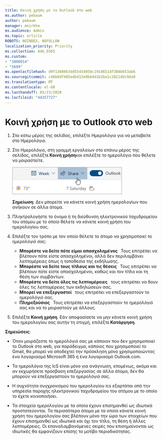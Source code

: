 ```yaml
---
title: Κοινή χρήση με το Outlook στο web
ms.author: pebaum
author: pebaum
manager: mnirkhe
ms.audience: Admin
ms.topic: article
ROBOTS: NOINDEX, NOFOLLOW
localization_priority: Priority
ms.collection: Adm_O365
ms.custom:
- "3800014"
- "5699"
ms.openlocfilehash: d9f13089b3dd55454058c191d651df388b653ab6
ms.sourcegitcommit: c46b8df485edbd13e8bb4d1b2ba1c2821ddc9da0
ms.translationtype: MT
ms.contentlocale: el-GR
ms.lasthandoff: 05/23/2020
ms.locfileid: "44357727"
---
```

# <a name="sharing-with-outlook-on-the-web"></a>Κοινή χρήση με το Outlook στο web

1. Στο κάτω μέρος της σελίδας, επιλέξτε Ημερολόγιο για να μεταβείτε στο Ημερολόγιο.

2. Στο Ημερολόγιο, στη γραμμή εργαλείων στο επάνω μέρος της σελίδας, επιλέξτε **Κοινή χρήση**και επιλέξτε το ημερολόγιο που θέλετε να μοιραστείτε. 

    ![Κοινή χρήση ημερολογίου](media/share-calendar.png)

    **Σημείωση**: Δεν μπορείτε να κάνετε κοινή χρήση ημερολογίων που ανήκουν σε άλλα άτομα.

3. Πληκτρολογήστε το όνομα ή τη διεύθυνση ηλεκτρονικού ταχυδρομείου του ατόμου με το οποίο θέλετε να κάνετε κοινή χρήση του ημερολογίου σας.

4. Επιλέξτε τον τρόπο με τον οποίο θέλετε το άτομο να χρησιμοποιεί το ημερολόγιό σας: 
    - **Μπορέστε να δείτε πότε είμαι απασχολημένος**   Τους επιτρέπει να βλέπουν πότε είστε απασχολημένοι, αλλά δεν περιλαμβάνει λεπτομέρειες όπως η τοποθεσία της εκδήλωσης. 
    - **Μπορέστε να δείτε τους τίτλους και τις θέσεις**   Τους επιτρέπει να βλέπουν πότε είστε απασχολημένοι, καθώς και τον τίτλο και τη θέση των συμβάντων. 
    - **Μπορέστε να δείτε όλες τις λεπτομέρειες**   τους επιτρέπει να δουν όλες τις λεπτομέρειες των εκδηλώσεών σας. 
    - **Μπορεί να επεξεργαστεί**   τους επιτρέπει να επεξεργαστούν το ημερολόγιό σας. 
    - **Πληρεξούσιος**   Τους επιτρέπει να επεξεργαστούν το ημερολόγιό σας και να το μοιραστούν με άλλους.

5. Επιλέξτε **Κοινή χρήση**. Εάν αποφασίσετε να μην κάνετε κοινή χρήση του ημερολογίου σας αυτήν τη στιγμή, επιλέξτε **Κατάργηση**. 

**Σημειώσεις**:  

- Όταν μοιράζεστε το ημερολόγιό σας με κάποιον που δεν χρησιμοποιεί το Outlook στο web, για παράδειγμα, κάποιος που χρησιμοποιεί το Gmail, θα μπορεί να αποδεχτεί την πρόσκληση μόνο χρησιμοποιώντας ένα λογαριασμό Microsoft 365 ή ένα λογαριασμό Outlook.com. 

- Τα ημερολόγια της IcS είναι μόνο για ανάγνωση, επομένως, ακόμα και αν εκχωρήσετε πρόσβαση επεξεργασίας σε άλλα άτομα, δεν θα μπορούν να επεξεργαστούν το ημερολόγιό σας. 

- Η συχνότητα συγχρονισμού του ημερολογίου ics εξαρτάται από την υπηρεσία παροχής ηλεκτρονικού ταχυδρομείου του ατόμου με το οποίο το έχετε κοινοποιήσει. 

- Τα στοιχεία ημερολογίου με τα οποία έχουν επισημανθεί ως ιδιωτικά προστατεύονται. Τα περισσότερα άτομα με τα οποία κάνετε κοινή χρήση του ημερολογίου σας βλέπουν μόνο την ώρα των στοιχείων που έχουν επισημανθεί ως ιδιωτικά και όχι τον τίτλο, τη θέση ή άλλες λεπτομέρειες. Οι επαναλαμβανόμενες σειρές που επισημαίνονται ως ιδιωτικές θα εμφανίζουν επίσης το μοτίβο περιοδικότητας.
